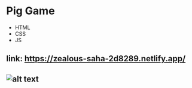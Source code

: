 # Pig Game

* HTML
* CSS
* JS

## link: <a>https://zealous-saha-2d8289.netlify.app/</a>
## ![alt text](http://url/to/img.png)